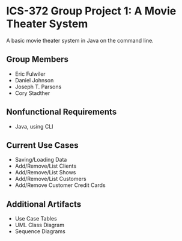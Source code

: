 # ICS-372 Group Project 1: A Movie Theater System
A basic movie theater system in Java on the command line.

## Group Members
* Eric Fulwiler
* Daniel Johnson
* Joseph T. Parsons
* Cory Stadther

## Nonfunctional Requirements
* Java, using CLI

## Current Use Cases
* Saving/Loading Data
* Add/Remove/List Clients
* Add/Remove/List Shows
* Add/Remove/List Customers
* Add/Remove Customer Credit Cards

## Additional Artifacts
* Use Case Tables
* UML Class Diagram
* Sequence Diagrams